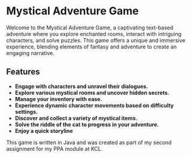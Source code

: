 # Mystical Adventure Game

Welcome to the Mystical Adventure Game, a captivating text-based adventure where you explore enchanted rooms, interact with intriguing characters, and solve puzzles. This game offers a unique and immersive experience, blending elements of fantasy and adventure to create an engaging narrative.

## Features

- **Engage with characters and unravel their dialogues.**
- **Explore various mystical rooms and uncover hidden secrets.**
- **Manage your inventory with ease.**
- **Experience dynamic character movements based on difficulty settings.**
- **Discover and collect a variety of mystical items.**
- **Solve the riddle of the cat to progress in your adventure.**
- **Enjoy a quick storyline**

This game is written in Java and was created as part of my second assignment for my PPA module at KCL.
